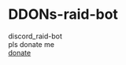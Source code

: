 # DDONs-raid-bot
discord_raid-bot <br>
pls donate me<br>
<a href="https://www.donationalerts.com/r/zloimasskit">donate</a>
